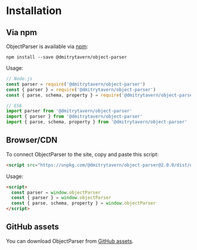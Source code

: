 # Installation

## Via npm

ObjectParser is available via [npm](https://www.npmjs.com/package/@dmitrytavern/object-parser):

```
npm install --save @dmitrytavern/object-parser
```

Usage:

```javascript
// Node.js
const parser = require('@dmitrytavern/object-parser')
const { parser } = require('@dmitrytavern/object-parser')
const { parse, schema, property } = require('@dmitrytavern/object-parser')

// ES6
import parser from '@dmitrytavern/object-parser'
import { parser } from '@dmitrytavern/object-parser'
import { parse, schema, property } from '@dmitrytavern/object-parser'
```

## Browser/CDN

To connect ObjectParser to the site, copy and paste this script:

```html
<script src="https://unpkg.com/@dmitrytavern/object-parser@2.0.0/dist/object-parser.min.js"></script>
```

Usage:

```html
<script>
  const parser = window.objectParser
  const { parser } = window.objectParser
  const { parse, schema, property } = window.objectParser
</script>
```

## GitHub assets

You can download ObjectParser from [GitHub assets](https://github.com/dmitrytavern/dtavern-options/releases/tag/v2.0.0).
